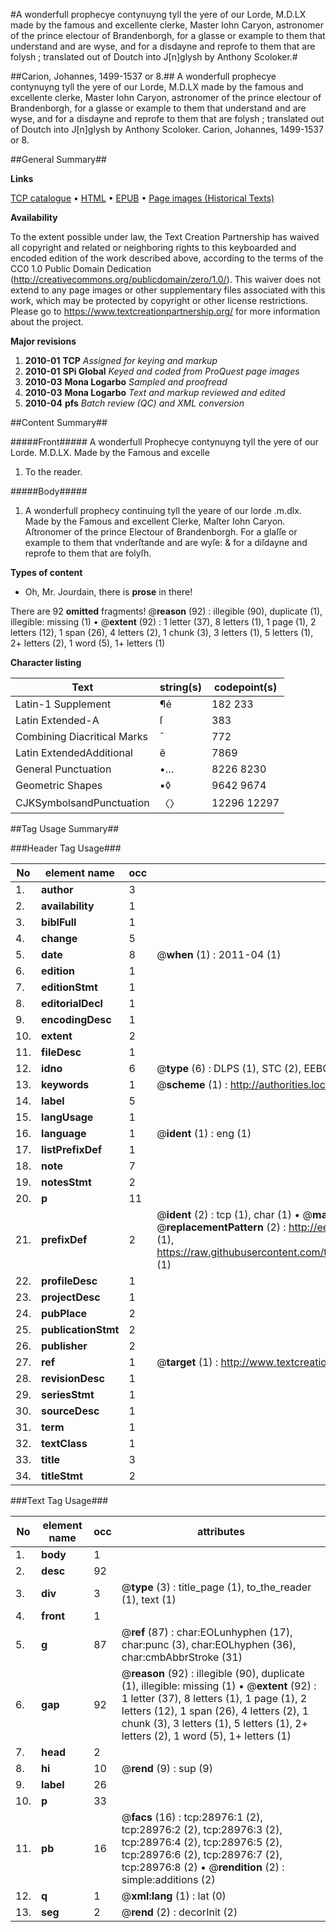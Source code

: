 #A wonderfull prophecye contynuyng tyll the yere of our Lorde, M.D.LX made by the famous and excellente clerke, Master Iohn Caryon, astronomer of the prince electour of Brandenborgh, for a glasse or example to them that understand and are wyse, and for a disdayne and reprofe to them that are folysh ; translated out of Doutch into J[n]glysh by Anthony Scoloker.#

##Carion, Johannes, 1499-1537 or 8.##
A wonderfull prophecye contynuyng tyll the yere of our Lorde, M.D.LX made by the famous and excellente clerke, Master Iohn Caryon, astronomer of the prince electour of Brandenborgh, for a glasse or example to them that understand and are wyse, and for a disdayne and reprofe to them that are folysh ; translated out of Doutch into J[n]glysh by Anthony Scoloker.
Carion, Johannes, 1499-1537 or 8.

##General Summary##

**Links**

[TCP catalogue](http://www.ota.ox.ac.uk/tcp/)  • 
[HTML](http://tei.it.ox.ac.uk/tcp/Texts-HTML/free/A17/A17966.html)  • 
[EPUB](http://tei.it.ox.ac.uk/tcp/Texts-EPUB/free/A17/A17966.epub) • 
[Page images (Historical Texts)](https://historicaltexts.jisc.ac.uk/eebo-33151175e)

**Availability**

To the extent possible under law, the Text Creation Partnership has waived all copyright and related or neighboring rights to this keyboarded and encoded edition of the work described above, according to the terms of the CC0 1.0 Public Domain Dedication (http://creativecommons.org/publicdomain/zero/1.0/). This waiver does not extend to any page images or other supplementary files associated with this work, which may be protected by copyright or other license restrictions. Please go to https://www.textcreationpartnership.org/ for more information about the project.

**Major revisions**

1. __2010-01__ __TCP__ *Assigned for keying and markup*
1. __2010-01__ __SPi Global__ *Keyed and coded from ProQuest page images*
1. __2010-03__ __Mona Logarbo__ *Sampled and proofread*
1. __2010-03__ __Mona Logarbo__ *Text and markup reviewed and edited*
1. __2010-04__ __pfs__ *Batch review (QC) and XML conversion*

##Content Summary##

#####Front#####
A wonderfull Prophecye contynuyng tyll the yere of our Lorde. M.D.LX. Made by the Famous and excelle
1. To the reader.

#####Body#####

1. A wonderfull prophecy continuing tyll the yeare of our lorde .m.dlx. Made by the Famous and excellent Clerke, Maſter Iohn Caryon. Aſtronomer of the prince Electour of Brandenborgh. For a glaſſe or example to them that vnderſtande and are wyſe: & for a diſdayne and reprofe to them that are folyſh.

**Types of content**

  * Oh, Mr. Jourdain, there is **prose** in there!

There are 92 **omitted** fragments! 
 @__reason__ (92) : illegible (90), duplicate (1), illegible: missing (1)  •  @__extent__ (92) : 1 letter (37), 8 letters (1), 1 page (1), 2 letters (12), 1 span (26), 4 letters (2), 1 chunk (3), 3 letters (1), 5 letters (1), 2+ letters (2), 1 word (5), 1+ letters (1)

**Character listing**


|Text|string(s)|codepoint(s)|
|---|---|---|
|Latin-1 Supplement|¶é|182 233|
|Latin Extended-A|ſ|383|
|Combining             Diacritical Marks|̄|772|
|Latin ExtendedAdditional|ẽ|7869|
|General Punctuation|•…|8226 8230|
|Geometric Shapes|▪◊|9642 9674|
|CJKSymbolsandPunctuation|〈〉|12296 12297|

##Tag Usage Summary##

###Header Tag Usage###

|No|element name|occ|attributes|
|---|---|---|---|
|1.|__author__|3||
|2.|__availability__|1||
|3.|__biblFull__|1||
|4.|__change__|5||
|5.|__date__|8| @__when__ (1) : 2011-04 (1)|
|6.|__edition__|1||
|7.|__editionStmt__|1||
|8.|__editorialDecl__|1||
|9.|__encodingDesc__|1||
|10.|__extent__|2||
|11.|__fileDesc__|1||
|12.|__idno__|6| @__type__ (6) : DLPS (1), STC (2), EEBO-CITATION (1), OCLC (1), VID (1)|
|13.|__keywords__|1| @__scheme__ (1) : http://authorities.loc.gov/ (1)|
|14.|__label__|5||
|15.|__langUsage__|1||
|16.|__language__|1| @__ident__ (1) : eng (1)|
|17.|__listPrefixDef__|1||
|18.|__note__|7||
|19.|__notesStmt__|2||
|20.|__p__|11||
|21.|__prefixDef__|2| @__ident__ (2) : tcp (1), char (1)  •  @__matchPattern__ (2) : ([0-9\-]+):([0-9IVX]+) (1), (.+) (1)  •  @__replacementPattern__ (2) : http://eebo.chadwyck.com/downloadtiff?vid=$1&page=$2 (1), https://raw.githubusercontent.com/textcreationpartnership/Texts/master/tcpchars.xml#$1 (1)|
|22.|__profileDesc__|1||
|23.|__projectDesc__|1||
|24.|__pubPlace__|2||
|25.|__publicationStmt__|2||
|26.|__publisher__|2||
|27.|__ref__|1| @__target__ (1) : http://www.textcreationpartnership.org/docs/. (1)|
|28.|__revisionDesc__|1||
|29.|__seriesStmt__|1||
|30.|__sourceDesc__|1||
|31.|__term__|1||
|32.|__textClass__|1||
|33.|__title__|3||
|34.|__titleStmt__|2||


###Text Tag Usage###

|No|element name|occ|attributes|
|---|---|---|---|
|1.|__body__|1||
|2.|__desc__|92||
|3.|__div__|3| @__type__ (3) : title_page (1), to_the_reader (1), text (1)|
|4.|__front__|1||
|5.|__g__|87| @__ref__ (87) : char:EOLunhyphen (17), char:punc (3), char:EOLhyphen (36), char:cmbAbbrStroke (31)|
|6.|__gap__|92| @__reason__ (92) : illegible (90), duplicate (1), illegible: missing (1)  •  @__extent__ (92) : 1 letter (37), 8 letters (1), 1 page (1), 2 letters (12), 1 span (26), 4 letters (2), 1 chunk (3), 3 letters (1), 5 letters (1), 2+ letters (2), 1 word (5), 1+ letters (1)|
|7.|__head__|2||
|8.|__hi__|10| @__rend__ (9) : sup (9)|
|9.|__label__|26||
|10.|__p__|33||
|11.|__pb__|16| @__facs__ (16) : tcp:28976:1 (2), tcp:28976:2 (2), tcp:28976:3 (2), tcp:28976:4 (2), tcp:28976:5 (2), tcp:28976:6 (2), tcp:28976:7 (2), tcp:28976:8 (2)  •  @__rendition__ (2) : simple:additions (2)|
|12.|__q__|1| @__xml:lang__ (1) : lat (0)|
|13.|__seg__|2| @__rend__ (2) : decorInit (2)|
